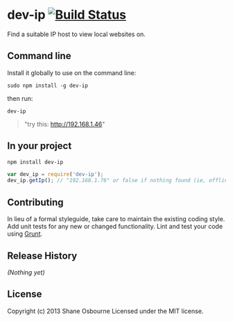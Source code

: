 # dev-ip [![Build Status](https://travis-ci.org/shakyShane/dev-ip.png?branch=master)](https://travis-ci.org/shakyShane/dev-ip)

Find a suitable IP host to view local websites on.

## Command line
Install it globally to use on the command line:

`sudo npm install -g dev-ip`

then run:

`dev-ip`

> "try this: http://192.168.1.46"

## In your project
`npm install dev-ip`

```javascript
var dev_ip = require('dev-ip');
dev_ip.getIp(); // "192.168.1.76" or false if nothing found (ie, offline user)
```

## Contributing
In lieu of a formal styleguide, take care to maintain the existing coding style. Add unit tests for any new or changed functionality. Lint and test your code using [Grunt](http://gruntjs.com/).

## Release History
_(Nothing yet)_

## License
Copyright (c) 2013 Shane Osbourne
Licensed under the MIT license.

